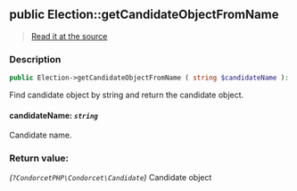 ## public Election::getCandidateObjectFromName

> [Read it at the source](https://github.com/julien-boudry/Condorcet/blob/master/src/ElectionProcess/CandidatesProcess.php#L114)

### Description    

```php
public Election->getCandidateObjectFromName ( string $candidateName ): ?CondorcetPHP\Condorcet\Candidate
```

Find candidate object by string and return the candidate object.
    

#### **candidateName:** *`string`*   
Candidate name.    


### Return value:   

*(`?CondorcetPHP\Condorcet\Candidate`)* Candidate object

